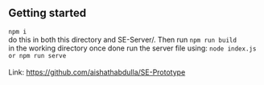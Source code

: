 ## Getting started
```npm i```
<br> do this in both this directory and SE-Server/. Then run
```npm run build```
<br> in the working directory once done run the server file using:
```node index.js or npm run serve```
<br><br>Link: https://github.com/aishathabdulla/SE-Prototype